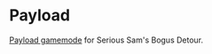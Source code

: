 # Payload

[Payload gamemode](http://steamcommunity.com/sharedfiles/filedetails/?id=800695063) for Serious Sam's Bogus Detour.
